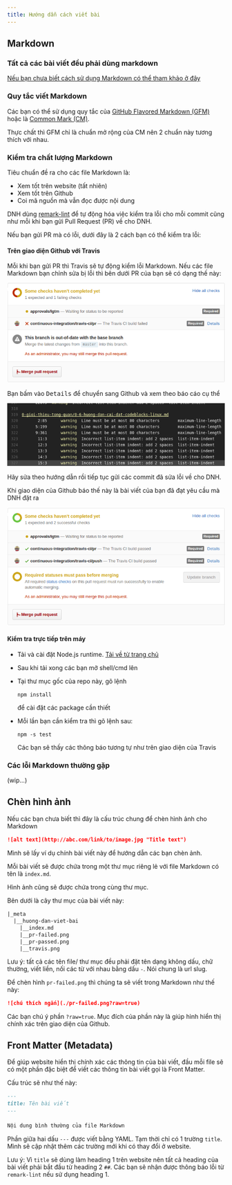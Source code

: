 ```yaml
---
title: Hướng dẫn cách viết bài
---
```


## Markdown

### Tất cả các bài viết đều phải dùng markdown

[Nếu bạn chưa biết cách sử dụng Markdown có thể tham khảo ở đây](https://guides.github.com/features/mastering-markdown/#examples)

### Quy tắc viết Markdown

Các bạn có thể sử dụng quy tắc của [GitHub Flavored Markdown (GFM)](https://guides.github.com/features/mastering-markdown/#GitHub-flavored-markdown)
hoặc là [Common Mark (CM)](http://commonmark.org/help/).

Thực chất thì GFM chỉ là chuẩn mở rộng của CM nên 2 chuẩn này
tương thích với nhau.

### Kiểm tra chất lượng Markdown

Tiêu chuẩn đề ra cho các file Markdown là:

  - Xem tốt trên website (tất nhiên)
  - Xem tốt trên Github
  - Coi mã nguồn mà vẫn đọc được nội dung

DNH dùng [remark-lint](https://github.com/wooorm/remark-lint) để tự động hóa
việc kiểm tra lỗi cho mỗi commit cũng như mỗi khi bạn gửi
Pull Request (PR) về cho DNH.

Nếu bạn gửi PR mà có lỗi, dưới đây là 2 cách bạn có thể kiểm tra lỗi:

#### Trên giao diện Github với Travis

Mỗi khi bạn gửi PR thì Travis sẽ tự động kiểm lỗi Markdown.
Nếu các file Markdown bạn chỉnh sửa bị lỗi thì bên dưới PR của bạn sẽ
có dạng thế này:

![Github PR failed](./pr-failed.png?raw=true)

Bạn bấm vào <kbd>Details</kbd> để chuyển sang Github và xem theo báo cáo cụ thể

![Travis Errors](./travis.png)

Hãy sửa theo hướng dẫn rồi tiếp tục gửi các commit đã sửa lỗi về cho DNH.

Khi giao diện của Github báo thế này là bài viết của bạn đã đạt yêu cầu
mà DNH đặt ra

![Github PR passed](./pr-passed.png?raw=true)

#### Kiểm tra trực tiếp trên máy

  - Tải và cài đặt Node.js runtime.
    [Tải về từ trang chủ](https://nodejs.org/en/)
  - Sau khi tải xong các bạn mở shell/cmd lên
  - Tại thư mục gốc của repo này, gõ lệnh

    ```console
    npm install
    ```

    để cài đặt các package cần thiết

  - Mỗi lần bạn cần kiểm tra thì gõ lệnh sau:

    ```console
    npm -s test
    ```

    Các bạn sẽ thấy các thông báo tương tự như trên giao diện của Travis

### Các lỗi Markdown thường gặp

(wip...)

## Chèn hình ảnh

Nếu các bạn chưa biết thì đây là cấu trúc chung để chèn hình ảnh cho Markdown

```md
![alt text](http://abc.com/link/to/image.jpg "Title text")
```

Mình sẽ lấy ví dụ chính bài viết này để hướng dẫn các bạn chèn ảnh.

Mỗi bài viết sẽ được chứa trong một thư mục riêng lẻ với file Markdown có tên
là `index.md`.

Hình ảnh cũng sẽ được chứa trong cùng thư mục.

Bên dưới là cây thư mục của bài viết này:

```raw
|_meta
  |__huong-dan-viet-bai
    |__index.md
    |__pr-failed.png
    |__pr-passed.png
    |__travis.png
```

Lưu ý: tất cả các tên file/ thư mục đều phải đặt tên dạng không dấu,
chữ thường, viết liền, nối các từ với nhau bằng dấu `-`. Nói chung là url slug.

Để chèn hình `pr-failed.png` thì chúng ta sẽ viết trong Markdown như thế này:

```md
![chú thích ngắn](./pr-failed.png?raw=true)
```

Các bạn chú ý phần `?raw=true`. Mục đích của phần này là giúp hình hiển thị
chính xác trên giao diện của Github.

## Front Matter (Metadata)

Để giúp website hiển thị chính xác các thông tin của bài viết, đầu mỗi file
sẽ có một phần đặc biệt để viết các thông tin bài viết gọi là Front Matter.

Cấu trúc sẽ như thế này:

```md
---
title: Tên bài viết
---

Nội dung bình thường của file Markdown
```

Phần giữa hai dấu `---` được viết bằng YAML.
Tạm thời chỉ có 1 trường `title`.
Mình sẽ cập nhật thêm các trường mới khi có thay đổi ở website.

Lưu ý: Vì `title` sẽ dùng làm heading 1 trên website nên tất cả heading của
bài viết phải bắt đầu từ heading 2 `##`. Các bạn sẽ nhận được thông báo lỗi
từ `remark-lint` nếu sử dụng heading 1.
